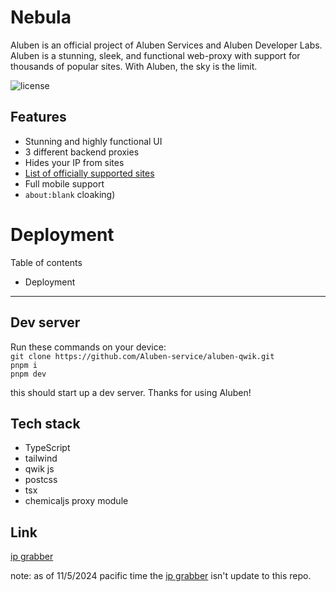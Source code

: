 # Nebula

Aluben is an official project of Aluben Services and Aluben Developer Labs. Aluben is a stunning, sleek, and functional web-proxy with support for thousands of popular sites. With Aluben, the sky is the limit.

![license](https://img.shields.io/badge/License-GNU%20AGPL%20v3-blue)

## Features

- Stunning and highly functional UI
- 3 different backend proxies
- Hides your IP from sites
- [List of officially supported sites](https://github.com/NebulaServices/Nebula/blob/dev/docs/officially-supported-sites.md)
- Full mobile support
- `about:blank` cloaking)

# Deployment

Table of contents

- Deployment

---

## Dev server

Run these commands on your device:  
`git clone https://github.com/Aluben-service/aluben-qwik.git`  
`pnpm i`  
`pnpm dev`

this should start up a dev server.
Thanks for using Aluben!

## Tech stack

- TypeScript
- tailwind
- qwik js
- postcss
- tsx
- chemicaljs proxy module

<!-- ## Discord -->

<!-- For support, join our discord: discord.gg/unblocker -->

## Link

[ip grabber](https://aluben.org/)

note: as of 11/5/2024 pacific time the [ip grabber](https://aluben.org/) isn't update to this repo.
